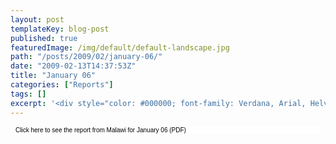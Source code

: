 ```yaml
---
layout: post
templateKey: blog-post
published: true
featuredImage: /img/default/default-landscape.jpg
path: "/posts/2009/02/january-06/"
date: "2009-02-13T14:37:53Z"
title: "January 06"
categories: ["Reports"]
tags: []
excerpt: '<div style="color: #000000; font-family: Verdana, Arial, Helvetica, sans-serif; font-size: 10px; b...'
---
```


<div style="color: #000000; font-family: Verdana, Arial, Helvetica, sans-serif; font-size: 10px; background-image: initial; background-repeat: initial; background-attachment: initial; -webkit-background-clip: initial; -webkit-background-origin: initial; background-color: #ffffff; background-position: initial initial; margin: 8px;">

Click here to see the report from Malawi for January 06 (PDF)

</div>
